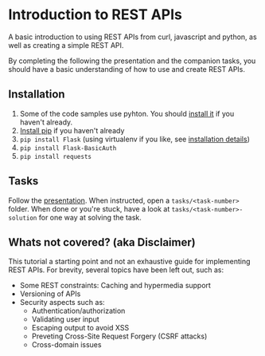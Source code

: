 # Introduction to REST APIs
A basic introduction to using REST APIs from curl, javascript and python, as well as creating a simple REST API.

By completing the following the presentation and the companion tasks, you should have a basic understanding of how to use and create REST APIs.

## Installation
1. Some of the code samples use pyhton. You should [install it](http://www.python.org/getit/) if you haven't already.
2. [Install pip](http://www.pip-installer.org/en/latest/installing.html) if you haven't already
3. `pip install Flask` (using virtualenv if you like, see [installation details](http://flask.pocoo.org/docs/installation/))
4. `pip install Flask-BasicAuth`
5. `pip install requests`

## Tasks
Follow the [presentation](http://mobmad.github.com/rest-apis). When instructed, open a `tasks/<task-number>` folder. When done or you're stuck, have a look at `tasks/<task-number>-solution` for one way at solving the task.

## Whats not covered? (aka Disclaimer)
This tutorial a starting point and not an exhaustive guide for implementing REST APIs.
For brevity, several topics have been left out, such as:

* Some REST constraints: Caching and hypermedia support
* Versioning of APIs
* Security aspects such as:
	* Authentication/authorization
	* Validating user input
	* Escaping output to avoid XSS
	* Preveting Cross-Site Request Forgery (CSRF attacks)
	* Cross-domain issues